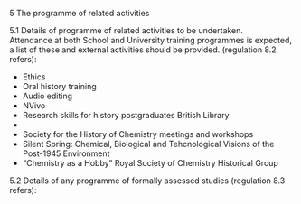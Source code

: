 5	The programme of related activities5.1	Details of programme of related activities to be undertaken.  Attendance at both School and University training programmes is expected, a list of these and external activitiesshould be provided.  (regulation 8.2 refers):	

* 	Ethics
* Oral history training
* 	Audio editing
* 	NVivo
* 	Research skills for history postgraduates British Library
* 	* 	Society for the History of Chemistry meetings and workshops
* 	Silent Spring: Chemical, Biological and Tehcnological Visions of the Post-1945 Environment
* 	“Chemistry as a Hobby” Royal Society of Chemistry Historical Group	5.2	Details of any programme of formally assessed studies  (regulation 8.3 refers):